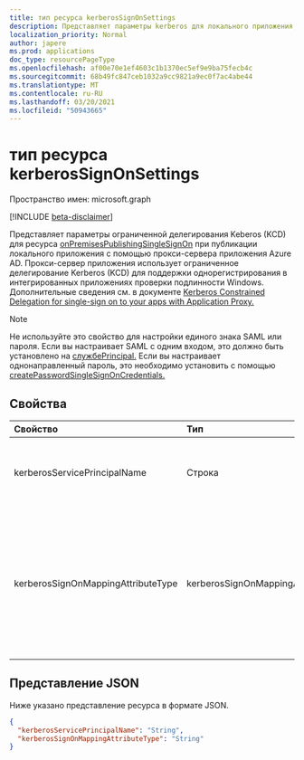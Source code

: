 ```yaml
---
title: тип ресурса kerberosSignOnSettings
description: Представляет параметры kerberos для локального приложения, опубликованного через Application Proxy.
localization_priority: Normal
author: japere
ms.prod: applications
doc_type: resourcePageType
ms.openlocfilehash: af00e70e1ef4603c1b1370ec5ef9e9ba75fecb4c
ms.sourcegitcommit: 68b49fc847ceb1032a9cc9821a9ec0f7ac4abe44
ms.translationtype: MT
ms.contentlocale: ru-RU
ms.lasthandoff: 03/20/2021
ms.locfileid: "50943665"
---
```

# <a name="kerberossignonsettings-resource-type"></a>тип ресурса kerberosSignOnSettings

Пространство имен: microsoft.graph

[!INCLUDE [beta-disclaimer](../../includes/beta-disclaimer.md)]

Представляет параметры ограниченной делегирования Keberos (KCD) для ресурса [onPremisesPublishingSingleSignOn](onpremisespublishingsinglesignon.md) при публикации локального приложения с помощью прокси-сервера приложения Azure AD. Прокси-сервер приложения использует ограниченное делегирование Kerberos (KCD) для поддержки однорегистрирования в интегрированных приложениях проверки подлинности Windows. Дополнительные сведения см. в документе [Kerberos Constrained Delegation for single-sign on to your apps with Application Proxy.](/azure/active-directory/manage-apps/application-proxy-configure-single-sign-on-with-kcd)

>[!NOTE]
>Не используйте это свойство для настройки единого знака SAML или пароля. Если вы настраивает SAML с одним входом, это должно быть установлено на [службеPrincipal.](serviceprincipal.md)
Если вы настраивает однонаправленный пароль, это необходимо установить с помощью [createPasswordSingleSignOnCredentials.](../api/serviceprincipal-createpasswordsinglesignoncredentials.md)

## <a name="properties"></a>Свойства

| Свойство     | Тип        | Описание |
|:-------------|:------------|:------------|
|kerberosServicePrincipalName|Строка| SpN внутреннего приложения сервера приложений. Этот SPN должен быть в списке служб, которым соединитатель может представлять делегированную учетную данные. |
|kerberosSignOnMappingAttributeType|kerberosSignOnMappingAttributeType| Удостоверение делегирования входа, используемое соединитетелем от имени пользователей. Дополнительные сведения см. в ссылке Работа с различными [локальной и облачной идентификаторами. ](/azure/active-directory/manage-apps/application-proxy-configure-single-sign-on-with-kcd#working-with-different-on-premises-and-cloud-identities) Возможные значения: `userPrincipalName`, `onPremisesUserPrincipalName`, `userPrincipalUsername`, `onPremisesUserPrincipalUsername`, `onPremisesSAMAccountName`.|

## <a name="json-representation"></a>Представление JSON

Ниже указано представление ресурса в формате JSON.

<!-- {
  "blockType": "resource",
  "optionalProperties": [

  ],
  "@odata.type": "microsoft.graph.kerberosSignOnSettings",
  "baseType": null
}-->

```json
{
  "kerberosServicePrincipalName": "String",
  "kerberosSignOnMappingAttributeType": "String"
}
```

<!-- uuid: 16cd6b66-4b1a-43a1-adaf-3a886856ed98
2019-02-04 14:57:30 UTC -->
<!-- {
  "type": "#page.annotation",
  "description": "kerberosSignOnSettings resource",
  "keywords": "",
  "section": "documentation",
  "tocPath": ""
}-->
